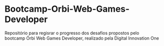 # Bootcamp-Orbi-Web-Games-Developer
Repositório para regisrar o progresso dos desafios propostos pelo bootcamp Órbi Web Games Developer, realizado pela Digital Innovation One
